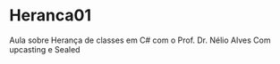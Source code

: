 # Heranca01
Aula sobre Herança de classes em C# com o Prof. Dr. Nélio Alves
Com upcasting e Sealed  
